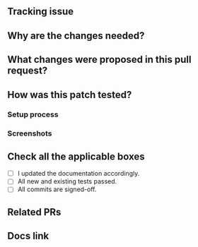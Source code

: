 ## Tracking issue
<!--
If your PR fixes an open issue, use `Closes flyteorg/flyte#999` to link your PR with the issue.
Example: Closes flyteorg/flyte#999

If your PR is related to an issue or PR, use `Related to flyteorg/flyte#999` to link your PR.
Example: Related to flyteorg/flyte#999

Remove this section if not applicable
-->

## Why are the changes needed?

<!--
Please clarify why the changes are needed. For instance,
1. If you propose a new API, clarify the use case for a new API.
2. If you fix a bug, you can clarify why it is a bug.
-->

## What changes were proposed in this pull request?

<!--
Please clarify what changes you are proposing. The purpose of this section is to outline the changes and how this PR fixes the issue.
If possible, please consider writing useful notes for better and faster reviews in your PR. See the examples below.
1. If you refactor some codes with changing classes, showing the class hierarchy will help reviewers.
2. If there is design documentation, please add the link.
-->

## How was this patch tested?

<!--
If tests were added, say they were added here. Please make sure to add some test cases that check the changes thoroughly including negative and positive cases if possible.
If it was tested in a way different from regular unit tests, please clarify how you tested step by step, ideally copy and paste-able, so that other reviewers can test and check, and descendants can verify in the future.
If tests were not added, please describe why they were not added and/or why it was difficult to add.
-->

### Setup process

### Screenshots

## Check all the applicable boxes <!-- Follow the above conventions to check the box -->

- [ ] I updated the documentation accordingly.
- [ ] All new and existing tests passed.
- [ ] All commits are signed-off.

## Related PRs

<!-- Add related pull requests for reviewers to check -->

## Docs link

<!-- Add documentation link built by CI jobs here, and specify the changed place -->
